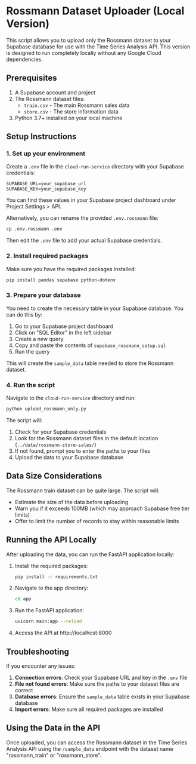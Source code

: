 # Rossmann Dataset Uploader (Local Version)

This script allows you to upload only the Rossmann dataset to your Supabase database for use with the Time Series Analysis API. This version is designed to run completely locally without any Google Cloud dependencies.

## Prerequisites

1. A Supabase account and project
2. The Rossmann dataset files:
   - `train.csv` - The main Rossmann sales data
   - `store.csv` - The store information data
3. Python 3.7+ installed on your local machine

## Setup Instructions

### 1. Set up your environment

Create a `.env` file in the `cloud-run-service` directory with your Supabase credentials:

```
SUPABASE_URL=your_supabase_url
SUPABASE_KEY=your_supabase_key
```

You can find these values in your Supabase project dashboard under Project Settings > API.

Alternatively, you can rename the provided `.env.rossmann` file:

```bash
cp .env.rossmann .env
```

Then edit the `.env` file to add your actual Supabase credentials.

### 2. Install required packages

Make sure you have the required packages installed:

```bash
pip install pandas supabase python-dotenv
```

### 3. Prepare your database

You need to create the necessary table in your Supabase database. You can do this by:

1. Go to your Supabase project dashboard
2. Click on "SQL Editor" in the left sidebar
3. Create a new query
4. Copy and paste the contents of `supabase_rossmann_setup.sql`
5. Run the query

This will create the `sample_data` table needed to store the Rossmann dataset.

### 4. Run the script

Navigate to the `cloud-run-service` directory and run:

```bash
python upload_rossmann_only.py
```

The script will:
1. Check for your Supabase credentials
2. Look for the Rossmann dataset files in the default location (`../data/rossmann-store-sales/`)
3. If not found, prompt you to enter the paths to your files
4. Upload the data to your Supabase database

## Data Size Considerations

The Rossmann train dataset can be quite large. The script will:
- Estimate the size of the data before uploading
- Warn you if it exceeds 100MB (which may approach Supabase free tier limits)
- Offer to limit the number of records to stay within reasonable limits

## Running the API Locally

After uploading the data, you can run the FastAPI application locally:

1. Install the required packages:
   ```bash
   pip install -r requirements.txt
   ```

2. Navigate to the app directory:
   ```bash
   cd app
   ```

3. Run the FastAPI application:
   ```bash
   uvicorn main:app --reload
   ```

4. Access the API at http://localhost:8000

## Troubleshooting

If you encounter any issues:

1. **Connection errors**: Check your Supabase URL and key in the `.env` file
2. **File not found errors**: Make sure the paths to your dataset files are correct
3. **Database errors**: Ensure the `sample_data` table exists in your Supabase database
4. **Import errors**: Make sure all required packages are installed

## Using the Data in the API

Once uploaded, you can access the Rossmann dataset in the Time Series Analysis API using the `/sample_data` endpoint with the dataset name "rossmann_train" or "rossmann_store". 
